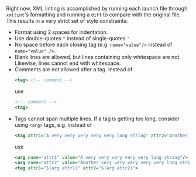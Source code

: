 Right now, XML linting is accomplished by running each launch file through `xmllint`'s formatting and running a `diff` to compare with the original file. This results in a very strict set of style constraints:

  - Format using 2 spaces for indentation.
  - Use double-quotes `"` instead of single-quotes `'`.
  - No space before each closing tag (e.g. `name="value"/>` instead of `name="value" />`.
  - Blank lines are allowed, but lines containing only whitespace are not. Likewise, lines cannot end with whitespace.
  - Comments are not allowed after a tag. Instead of
    ```xml
    <tag> <!-- comment -->
    ```
    use
    ```xml
    <!-- comment -->
    <tag>
    ```
  - Tags cannot span multiple lines. If a tag is getting too long, consider using `<arg>` tags, e.g. instead of
    ```xml
    <tag attr1="A very very very very very long string" attr2="Another very very very very very long string">
    ```
    use
    ```xml
    <arg name="attr1" value="A very very very very very long string"/>
    <arg name="attr2" value="Another very very very very very long string"/>
    <tag attr1="$(arg attr1)" attr2="$(arg attr2)">
    ```
